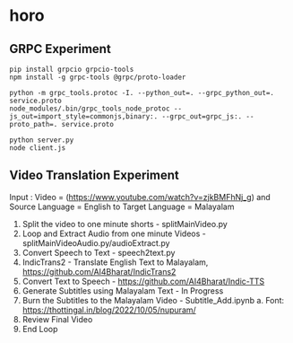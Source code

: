 # horo

## GRPC Experiment
```
pip install grpcio grpcio-tools
npm install -g grpc-tools @grpc/proto-loader

python -m grpc_tools.protoc -I. --python_out=. --grpc_python_out=. service.proto
node_modules/.bin/grpc_tools_node_protoc --js_out=import_style=commonjs,binary:. --grpc_out=grpc_js:. --proto_path=. service.proto

python server.py
node client.js
```

## Video Translation Experiment

Input : Video = (https://www.youtube.com/watch?v=zjkBMFhNj_g) and Source Language = English to Target Language = Malayalam
1. Split the video to one minute shorts - splitMainVideo.py
2. Loop and Extract Audio from one minute Videos - splitMainVideoAudio.py/audioExtract.py
3. Convert Speech to Text - speech2text.py
4. IndicTrans2 - Translate English Text to Malayalam, https://github.com/AI4Bharat/IndicTrans2
5. Convert Text to Speech - https://github.com/AI4Bharat/Indic-TTS
6. Generate Subtitles using Malayalam Text - In Progress
7. Burn the Subtitles to the Malayalam Video - Subtitle_Add.ipynb
 	a. Font: https://thottingal.in/blog/2022/10/05/nupuram/
8. Review Final Video 
9. End Loop
